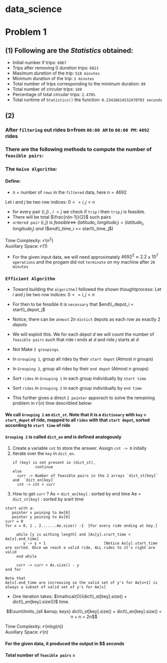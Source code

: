 # data_science

# Problem 1

## (1) Following are the $Statistics$ obtained:
* Initial number if trips: `6867`
* Trips after removing $0$ $duration$ trips: `6821`
* Maximum $duration$ of the trip: `518 minutes`   
* Minimum $duration$ of the trip: `1 minutes`  
* Total number of trips corresponding to the minimum duration: `89` 
* Total number of $circular$ trips: `169`
* Percentage of total $circular$ trips: `2.478%`   
* Total runtime of `Statistics()` the function: `0.23416614532470703 seconds`  


## (2) 

### After `filtering` out rides b=from `06:00 AM` to `06:00 PM`: `4692` rides 
### There are the following methods to compute the number of `feasible pairs`:

### The `Naive Algorithm`: 
#### Define: 
* $n$ = number of `rows` in the `filtered` data, here $n=4692$

Let $i$ and $j$ be two row indices: $0 <= i,j < n$ 
* for every pair $(i,j)$ , $i~=j$  we check if `trip` $i$ then `trip` $j$ is feasible. 
* There will be total $\frac{n(n-1)}{2}$ such pairs 
* `ordered pair` $(i,j)$ is $feasible \iff$ $(latitude_i,longitude_i) = (latitude_j,longitude_j)$ $and$ ($end\\_time_i <= start\\_time_j$) 

Time Complexity: $\mathcal{O}(n^2)$  
Auxillary Space: $\mathcal{O}(1)$

* For the given input data, we will need approximately $4692^2   \approx 2.2$ x $10^7$ `operations` and the progam did not `terminate` on my machine after `20 minutes` 

### `Efficient Algorithm`
* Toward building the `algorithm` I followed the shown thoughtprocess:
Let $i$ and $j$ be two row indices: $0 <= i,j < n$ 

* For then to be fessible it is `necessary` that $end\\_depot_i = start\\_depot_j$
* Notice, there can be `atmost` $2n$ `distict` depots as each row as exactly $2$ $depots$ 
* We will exploit this. We for each $depot$ $d$ we will count the number of `feasible pairs` such that ride $i$ ends at $d$ and ride $j$ starts at $d$
* Not Make `2 groupings`.
* In `Grouping 1`, group all rides by their `start depot` (Atmost $n$ groups)
* In `Grouping 2`, group all rides by their `end depot` (Atmost $n$ groups)
* Sort `rides` in `Grouping 1` in each group individually by `start time` 
* Sort `rides` in `Grouping 2` in each group individually by `end time` 
* This further gives a direct `2 pointer` apporach to solve the remaining problem in $\mathcal{O}(n)$ time describled below:

#### We call `Grouping 1` as `dict_st`. Note that it is a `dictionary` with `key` = `start_depot` of ride, mapped to all `rides` with that `start depot`, sorted according to `start time` of ride
#### `Grouping 2` is called `dict_en` and is defined analogously 

1) Create a variable `cnt` to store the answer. Assign `cnt -> 0` initally   
2) Iterate over the `key` in `dict_en`.    
      ```
      if (key) is not present in (dict_st), 
                continue
      else 
        curr -> Number of feasible pairs in the 2 arrays `dict_st[key]` and  `dict_en[key]`
        cnt -> cnt + curr 
      ```
3) How to get `curr` ? 
  As = `dict_en[key]` : sorted by end time 
  Ae = `dict_st[key]` : sorted by srart time 
  ```
  start with a:
     pointer x poining to Ae[0]
     pointer y poining to As[0]
  curr = 0 
  for x = 0, 1 , 2.......Ae.size() -1  [For every ride ending at key.]
       
       while [y is withing length] and [As[y].srart_time < Ae[x].end_time]
          y -> y + 1                          [Notice As[y].start_time are sorted. Once we reach a valid ride, ALL rides to it's right are valid 
       end while 
       
       curr -> curr + As.size() - y
  end for 
  
  Note that 
  Ae[x].end_time are increasing so the valid set of y's for Ae[x+1] is always a subset of valid set of y's for Ae[x]
  ``` 
  * One iteration takes: $\mathcal{O}(dict\\_st[key].size() + dict\\_en[key].size())$  time. 
  
  $$\sum\limits_{all &ensp; keys} dict\\_st[key].size() + dict\\_en[key].size() = n + n = 2n$$
   
  
  



Time Complexity: $\mathcal{O}(nlog(n))$  
Auxillary Space: $\mathcal{O}(n)$

#### For the given data, it produced the output in $$ $seconds$
#### Total number of `feasible pairs` = 






